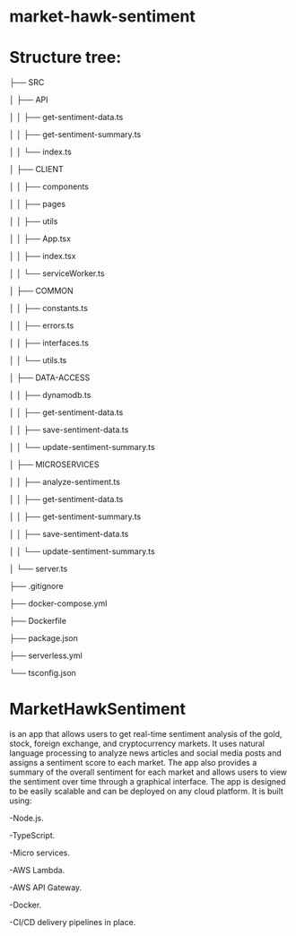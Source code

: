 # market-hawk-sentiment

# Structure tree:

├── SRC

│ ├── API

│ │ ├── get-sentiment-data.ts

│ │ ├── get-sentiment-summary.ts

│ │ └── index.ts

│ ├── CLIENT

│ │ ├── components

│ │ ├── pages

│ │ ├── utils

│ │ ├── App.tsx

│ │ ├── index.tsx

│ │ └── serviceWorker.ts

│ ├── COMMON

│ │ ├── constants.ts

│ │ ├── errors.ts

│ │ ├── interfaces.ts

│ │ └── utils.ts

│ ├── DATA-ACCESS

│ │ ├── dynamodb.ts

│ │ ├── get-sentiment-data.ts

│ │ ├── save-sentiment-data.ts

│ │ └── update-sentiment-summary.ts

│ ├── MICROSERVICES

│ │ ├── analyze-sentiment.ts

│ │ ├── get-sentiment-data.ts

│ │ ├── get-sentiment-summary.ts

│ │ ├── save-sentiment-data.ts

│ │ └── update-sentiment-summary.ts

│ └── server.ts

├── .gitignore

├── docker-compose.yml

├── Dockerfile

├── package.json

├── serverless.yml

└── tsconfig.json


# MarketHawkSentiment 

is an app that allows users to get real-time sentiment analysis of the gold, stock, foreign exchange, and cryptocurrency markets. It uses natural language processing to analyze news articles and social media posts and assigns a sentiment score to each market. The app also provides a summary of the overall sentiment for each market and allows users to view the sentiment over time through a graphical interface. The app is designed to be easily scalable and can be deployed on any cloud platform. It is built using:

-Node.js.

-TypeScript.

-Micro services.

-AWS Lambda.

-AWS API Gateway.

-Docker.

-CI/CD delivery pipelines in place.
